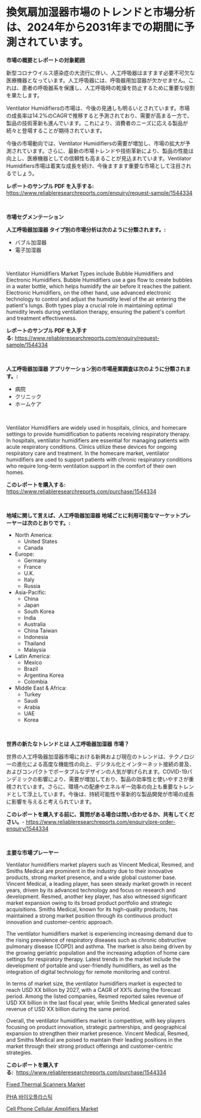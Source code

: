 <p><h1>換気扇加湿器市場のトレンドと市場分析は、2024年から2031年までの期間に予測されています。</h1></p><p><strong>市場の概要とレポートの対象範囲</strong></p>
<p><p>新型コロナウイルス感染症の大流行に伴い、人工呼吸器はますます必要不可欠な医療機器となっています。人工呼吸器には、呼吸器用加湿器が欠かせません。これは、患者の呼吸器系を保護し、人工呼吸時の乾燥を防止するために重要な役割を果たします。</p><p>Ventilator Humidifiersの市場は、今後の見通しも明るいとされています。市場の成長率は14.2%のCAGRで推移すると予測されており、需要が高まる一方で、製品の技術革新も進んでいます。これにより、消費者のニーズに応える製品が続々と登場することが期待されています。</p><p>今後の市場動向では、Ventilator Humidifiersの需要が増加し、市場の拡大が予測されています。さらに、最新の市場トレンドや技術革新により、製品の性能は向上し、医療機器としての信頼性も高まることが見込まれています。Ventilator Humidifiers市場は着実な成長を続け、今後ますます重要な市場として注目されるでしょう。</p></p>
<p><strong>レポートのサンプル PDF を入手する:</strong> <a href="https://www.reliableresearchreports.com/enquiry/request-sample/1544334">https://www.reliableresearchreports.com/enquiry/request-sample/1544334</a></p>
<p>&nbsp;</p>
<p><strong>市場セグメンテーション</strong></p>
<p><strong>人工呼吸器加湿器 タイプ別の市場分析は次のように分類されます。:</strong></p>
<p><ul><li>バブル加湿器</li><li>電子加湿器</li></ul></p>
<p>&nbsp;</p>
<p><p>Ventilator Humidifiers Market Types include Bubble Humidifiers and Electronic Humidifiers. Bubble Humidifiers use a gas flow to create bubbles in a water bottle, which helps humidify the air before it reaches the patient. Electronic Humidifiers, on the other hand, use advanced electronic technology to control and adjust the humidity level of the air entering the patient's lungs. Both types play a crucial role in maintaining optimal humidity levels during ventilation therapy, ensuring the patient's comfort and treatment effectiveness.</p></p>
<p><strong>レポートのサンプル PDF を入手する:</strong>&nbsp;<a href="https://www.reliableresearchreports.com/enquiry/request-sample/1544334">https://www.reliableresearchreports.com/enquiry/request-sample/1544334</a></p>
<p>&nbsp;</p>
<p><strong> 人工呼吸器加湿器 アプリケーション別の市場産業調査は次のように分類されます。:</strong></p>
<p><ul><li>病院</li><li>クリニック</li><li>ホームケア</li></ul></p>
<p>&nbsp;</p>
<p><p>Ventilator Humidifiers are widely used in hospitals, clinics, and homecare settings to provide humidification to patients receiving respiratory therapy. In hospitals, ventilator humidifiers are essential for managing patients with acute respiratory conditions. Clinics utilize these devices for ongoing respiratory care and treatment. In the homecare market, ventilator humidifiers are used to support patients with chronic respiratory conditions who require long-term ventilation support in the comfort of their own homes.</p></p>
<p><strong>このレポートを購入する:</strong>&nbsp; <a href="https://www.reliableresearchreports.com/purchase/1544334">https://www.reliableresearchreports.com/purchase/1544334</a></p>
<p>&nbsp;</p>
<p><strong>地域に関して言えば、人工呼吸器加湿器 地域ごとに利用可能なマーケットプレーヤーは次のとおりです。:</strong></p>
<p><ul>
    <li>
        North America:
        <ul>
            <li>United States</li>
            <li>Canada</li>
        </ul>
    </li>
    <li>
        Europe:
        <ul>
            <li>Germany</li>
            <li>France</li>
            <li>U.K.</li>
            <li>Italy</li>
            <li>Russia</li>
        </ul>
    </li>
    <li>
        Asia-Pacific:
        <ul>
            <li>China</li>
            <li>Japan</li>
            <li>South Korea</li>
            <li>India</li>
            <li>Australia</li>
            <li>China Taiwan</li>
            <li>Indonesia</li>
            <li>Thailand</li>
            <li>Malaysia</li>
        </ul>
    </li>
    <li>
        Latin America:
        <ul>
            <li>Mexico</li>
            <li>Brazil</li>
            <li>Argentina Korea</li>
            <li>Colombia</li>
        </ul>
    </li>
    <li>
        Middle East & Africa:
        <ul>
            <li>Turkey</li>
            <li>Saudi</li>
            <li>Arabia</li>
            <li>UAE</li>
            <li>Korea</li>
        </ul>
    </li>
    </ul></p>
<p>&nbsp;</p>
<p><strong>世界の新たなトレンドとは 人工呼吸器加湿器 市場？</strong></p>
<p><p>世界の人工呼吸器加湿器市場における新興および現在のトレンドは、テクノロジーの進化による高度な機能性の向上、デジタル化とインターネット接続の普及、およびコンパクトでポータブルなデザインの人気が挙げられます。COVID-19パンデミックの影響により、需要が増加しており、製品の効率性と使いやすさが重視されています。さらに、環境への配慮やエネルギー効率の向上も重要なトレンドとして浮上しています。今後は、持続可能性や革新的な製品開発が市場の成長に影響を与えると考えられています。</p></p>
<p><strong>このレポートを購入する前に、質問がある場合は問い合わせるか、共有してください。</strong>- <a href="https://www.reliableresearchreports.com/enquiry/pre-order-enquiry/1544334">https://www.reliableresearchreports.com/enquiry/pre-order-enquiry/1544334</a></p>
<p>&nbsp;</p>
<p><strong>主要な市場プレーヤー</strong></p>
<p><p>Ventilator humidifiers market players such as Vincent Medical, Resmed, and Smiths Medical are prominent in the industry due to their innovative products, strong market presence, and a wide global customer base. Vincent Medical, a leading player, has seen steady market growth in recent years, driven by its advanced technology and focus on research and development. Resmed, another key player, has also witnessed significant market expansion owing to its broad product portfolio and strategic acquisitions. Smiths Medical, known for its high-quality products, has maintained a strong market position through its continuous product innovation and customer-centric approach.</p><p>The ventilator humidifiers market is experiencing increasing demand due to the rising prevalence of respiratory diseases such as chronic obstructive pulmonary disease (COPD) and asthma. The market is also being driven by the growing geriatric population and the increasing adoption of home care settings for respiratory therapy. Latest trends in the market include the development of portable and user-friendly humidifiers, as well as the integration of digital technology for remote monitoring and control.</p><p>In terms of market size, the ventilator humidifiers market is expected to reach USD XX billion by 2027, with a CAGR of XX% during the forecast period. Among the listed companies, Resmed reported sales revenue of USD XX billion in the last fiscal year, while Smiths Medical generated sales revenue of USD XX billion during the same period.</p><p>Overall, the ventilator humidifiers market is competitive, with key players focusing on product innovation, strategic partnerships, and geographical expansion to strengthen their market presence. Vincent Medical, Resmed, and Smiths Medical are poised to maintain their leading positions in the market through their strong product offerings and customer-centric strategies.</p></p>
<p><strong>このレポートを購入する:</strong>&nbsp;&nbsp;<a href="https://www.reliableresearchreports.com/purchase/1544334">https://www.reliableresearchreports.com/purchase/1544334</a></p>
<p><p><a href="https://github.com/nathandecarvalho/Market-Research-Report-List-2/blob/main/fixed-thermal-scanners-market.md">Fixed Thermal Scanners Market</a></p><p><a href="https://github.com/JackieFauhey9089475/Market-Research-Report-List-1/blob/main/423916412350.md">PHA 바이오플라스틱</a></p><p><a href="https://github.com/kosella/Market-Research-Report-List-2/blob/main/cell-phone-cellular-amplifiers-market.md">Cell Phone Cellular Amplifiers Market</a></p></p>